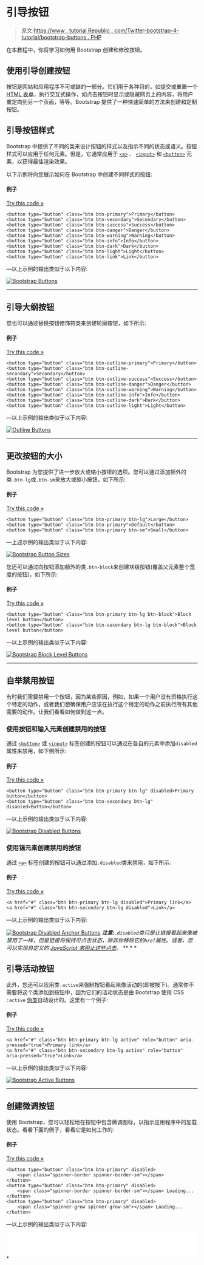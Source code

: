 # 引导按钮

> 原文:[https://www . tutorial Republic . com/Twitter-bootstrap-4-tutorial/bootstrap-buttons . PHP](https://www.tutorialrepublic.com/twitter-bootstrap-4-tutorial/bootstrap-buttons.php)

在本教程中，你将学习如何用 Bootstrap 创建和修改按钮。

## 使用引导创建按钮

按钮是网站和应用程序不可或缺的一部分。它们用于各种目的，如提交或重置一个 [HTML 表单](../html-tutorial/html-forms.php)，执行交互式操作，如点击按钮时显示或隐藏网页上的内容，将用户重定向到另一个页面，等等。Bootstrap 提供了一种快速简单的方法来创建和定制按钮。

## 引导按钮样式

Bootstrap 中提供了不同的类来设计按钮的样式以及指示不同的状态或语义。按钮样式可以应用于任何元素。但是，它通常应用于 [`<a>`](../html-reference/html-a-tag.php) 、 [`<input>`](../html-reference/html-input-tag.php) 和 [`<button>`](../html-reference/html-button-tag.php) 元素，以获得最佳渲染效果。

以下示例将向您展示如何在 Bootstrap 中创建不同样式的按钮:

#### 例子

[Try this code »](../codelab.php?topic=bootstrap-4&file=buttons "Try this code using online Editor")

```
<button type="button" class="btn btn-primary">Primary</button>
<button type="button" class="btn btn-secondary">Secondary</button>
<button type="button" class="btn btn-success">Success</button>
<button type="button" class="btn btn-danger">Danger</button>
<button type="button" class="btn btn-warning">Warning</button>
<button type="button" class="btn btn-info">Info</button>    
<button type="button" class="btn btn-dark">Dark</button>
<button type="button" class="btn btn-light">Light</button>
<button type="button" class="btn btn-link">Link</button>
```

—以上示例的输出类似于以下内容:

[![Bootstrap Buttons](../Images/b8086837629a61a3a641a944330a574a.png)](../codelab.php?topic=bootstrap-4&file=buttons) 

* * *

## 引导大纲按钮

您也可以通过替换按钮修饰符类来创建轮廓按钮，如下所示:

#### 例子

[Try this code »](../codelab.php?topic=bootstrap-4&file=outline-buttons "Try this code using online Editor")

```
<button type="button" class="btn btn-outline-primary">Primary</button>
<button type="button" class="btn btn-outline-secondary">Secondary</button>
<button type="button" class="btn btn-outline-success">Success</button>
<button type="button" class="btn btn-outline-danger">Danger</button>
<button type="button" class="btn btn-outline-warning">Warning</button>
<button type="button" class="btn btn-outline-info">Info</button>
<button type="button" class="btn btn-outline-dark">Dark</button>
<button type="button" class="btn btn-outline-light">Light</button>
```

—以上示例的输出类似于以下内容:

[![Outline Buttons](../Images/c02d5d88ac22ffba36b82507a62786f9.png)](../codelab.php?topic=bootstrap-4&file=outline-buttons) 

* * *

## 更改按钮的大小

Bootstrap 为您提供了进一步放大或缩小按钮的选项。您可以通过添加额外的类`.btn-lg`或`.btn-sm`来放大或缩小按钮，如下所示:

#### 例子

[Try this code »](../codelab.php?topic=bootstrap-4&file=button-sizes "Try this code using online Editor")

```
<button type="button" class="btn btn-primary btn-lg">Large</button>
<button type="button" class="btn btn-primary">Default</button>
<button type="button" class="btn btn-primary btn-sm">Small</button>
```

—上述示例的输出类似于以下内容:

[![Bootstrap Button Sizes](../Images/ce883182dddd94ae7e17fb697428dbba.png)](../codelab.php?topic=bootstrap-4&file=button-sizes) 

您还可以通过向按钮添加额外的类`.btn-block`来创建块级按钮(覆盖父元素整个宽度的按钮)，如下所示:

#### 例子

[Try this code »](../codelab.php?topic=bootstrap-4&file=block-level-buttons "Try this code using online Editor")

```
<button type="button" class="btn btn-primary btn-lg btn-block">Block level button</button>
<button type="button" class="btn btn-secondary btn-lg btn-block">Block level button</button>
```

—以上示例的输出类似于以下内容:

[![Bootstrap Block Level Buttons](../Images/cfb4bf65399750ee6a289b05461a5fa3.png)](../codelab.php?topic=bootstrap-4&file=block-level-buttons) 

* * *

## 自举禁用按钮

有时我们需要禁用一个按钮，因为某些原因，例如，如果一个用户没有资格执行这个特定的动作，或者我们想确保用户应该在执行这个特定的动作之前执行所有其他需要的动作。让我们看看如何做到这一点。

### 使用按钮和输入元素创建禁用的按钮

通过 [`<button>`](../html-reference/html-button-tag.php) 或 [`<input>`](../html-reference/html-input-tag.php) 标签创建的按钮可以通过在各自的元素中添加`disabled`属性来禁用，如下例所示:

#### 例子

[Try this code »](../codelab.php?topic=bootstrap-4&file=disabled-buttons "Try this code using online Editor")

```
<button type="button" class="btn btn-primary btn-lg" disabled>Primary button</button>
<button type="button" class="btn btn-secondary btn-lg" disabled>Button</button>
```

—以上示例的输出类似于以下内容:

[![Bootstrap Disabled Buttons](../Images/e515b96bf14d5b5b812e2708eba05329.png)](../codelab.php?topic=bootstrap-4&file=disabled-buttons) 

### 使用锚元素创建禁用的按钮

通过 [`<a>`](../html-reference/html-a-tag.php) 标签创建的按钮可以通过添加`.disabled`类来禁用，如下所示:

#### 例子

[Try this code »](../codelab.php?topic=bootstrap-4&file=disabled-anchor-buttons "Try this code using online Editor")

```
<a href="#" class="btn btn-primary btn-lg disabled">Primary link</a>
<a href="#" class="btn btn-secondary btn-lg disabled">Link</a>
```

—以上示例的输出类似于以下内容:

[![Bootstrap Disabled Anchor Buttons](../Images/27e889e4d28e8e76b942e608f4ab4189.png)](../codelab.php?topic=bootstrap-4&file=disabled-anchor-buttons)  ***注意:**`.disabled`类只是让链接看起来像被禁用了一样，但是链接将保持可点击状态，除非你移除它的`href`属性。或者，您可以实现自定义的 [JavaScript 来阻止这些点击](../faq/how-to-remove-clickable-behavior-from-a-disabled-link-using-jquery.php)。*  ** * *

## 引导活动按钮

此外，您还可以应用类`.active`来强制按钮看起来像活动的(即被按下)。通常你不需要将这个类添加到按钮中，因为它们的活动状态是由 Bootstrap 使用 CSS `:active` [伪类](/css-tutorial/css-pseudo-classes.php)自动设计的。这里有一个例子:

#### 例子

[Try this code »](../codelab.php?topic=bootstrap-4&file=active-buttons "Try this code using online Editor")

```
<a href="#" class="btn btn-primary btn-lg active" role="button" aria-pressed="true">Primary link</a>
<a href="#" class="btn btn-secondary btn-lg active" role="button" aria-pressed="true">Link</a>
```

—以上示例的输出类似于以下内容:

[![Bootstrap Active Buttons](../Images/fc5f5b6eba2bccc0f00e997ba6a03784.png)](../codelab.php?topic=bootstrap-4&file=active-buttons) 

* * *

## 创建微调按钮

使用 Bootstrap，您可以轻松地在按钮中包含微调图标，以指示应用程序中的加载状态。看看下面的例子，看看它是如何工作的:

#### 例子

[Try this code »](../codelab.php?topic=bootstrap-4&file=spinner-buttons "Try this code using online Editor")

```
<button type="button" class="btn btn-primary" disabled>
    <span class="spinner-border spinner-border-sm"></span>
</button>
<button type="button" class="btn btn-primary" disabled>
    <span class="spinner-border spinner-border-sm"></span> Loading...
</button>
<button type="button" class="btn btn-primary" disabled>
    <span class="spinner-grow spinner-grow-sm"></span> Loading...
</button>
```

—以上示例的输出类似于以下内容:

<iframe src="../examples/bootstrap/bootstrap-spinner-buttons.html" style="border:none;display:block;width:100%;height:58px;"></div> </div> <p>在下一章中，你将学习如何使用<a href="bootstrap-button-groups.php">引导按钮组</a>组件将多个按钮水平或垂直组合成一行，就像工具栏一样。</p> <!--Bottom Navigation--> <!--End:Bottom Navigation--> <!-- InstanceEndEditable --> </body> </html></iframe>*